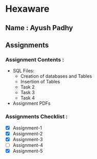 # Hexaware

## Name : Ayush Padhy

## Assignments

### Assignment Contents :
- SQL Files:
  - Creation of databases and Tables
  - Insertion of Tables
  - Task 2
  - Task 3
  - Task 4
- Assignment PDFs

### Assignments Checklist :
- [x] Assignment-1
- [x] Assignment-2
- [x] Assignment-3
- [ ] Assignment-4
- [x] Assignment-5
